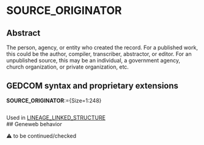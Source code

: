 ﻿# SOURCE_ORIGINATOR
## Abstract
The person, agency, or entity who created the record. For a published work, this could be the author,
compiler, transcriber, abstractor, or editor. For an unpublished source, this may be an individual, a
government agency, church organization, or private organization, etc.


## GEDCOM syntax and proprietary extensions

**SOURCE_ORIGINATOR**:={Size=1:248}
<pre>
</pre>
Used in <a href=Ged.LINEAGE_LINKED_STRUCTURE.md>LINEAGE_LINKED_STRUCTURE</a><br />## Geneweb behavior


:warning: to be continued/checked


